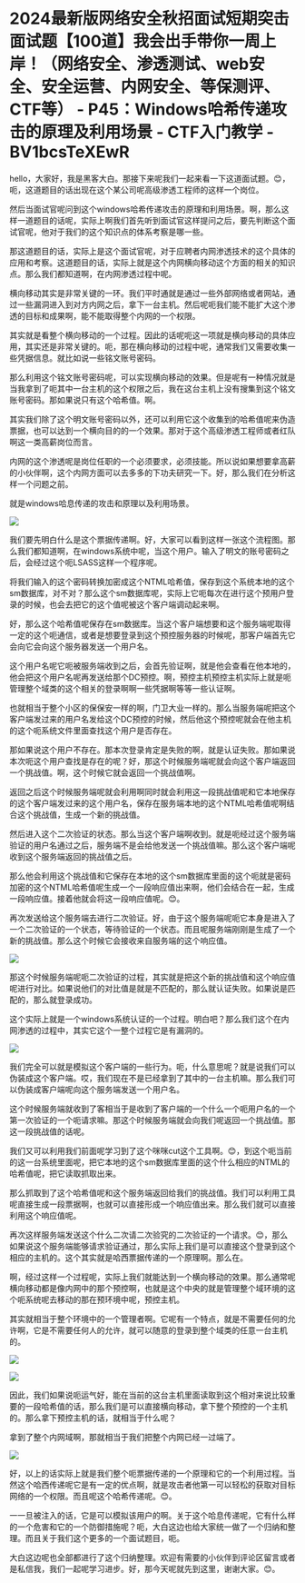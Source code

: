 # 2024最新版网络安全秋招面试短期突击面试题【100道】我会出手带你一周上岸！（网络安全、渗透测试、web安全、安全运营、内网安全、等保测评、CTF等） - P45：Windows哈希传递攻击的原理及利用场景 - CTF入门教学 - BV1bcsTeXEwR

hello，大家好，我是黑客大白。那接下来呢我们一起来看一下这道面试题。😊，呃，这道题目的话出现在这个某公司呢高级渗透工程师的这样一个岗位。

然后当面试官呢问到这个windows哈希传递攻击的原理和利用场景。啊，那么这样一道题目的话呢，实际上啊我们首先听到面试官这样提问之后，要先判断这个面试官呢，他对于我们的这个知识点的体系考察是哪一些。

那这道题目的话，实际上是这个面试官呢，对于应聘者内网渗透技术的这个具体的应用和考察。这道题目的话，实际上就是这个内网横向移动这个方面的相关的知识点。那么我们都知道啊，在内网渗透过程中呢。

横向移动其实是非常关键的一环。我们平时通就是通过一些外部网络或者网站，通过一些漏洞进入到对方内网之后，拿下一台主机。然后呢呃我们能不能扩大这个渗透的目标和成果啊，能不能取得整个内网的一个权限。

其实就是看整个横向移动的一个过程。因此的话呢呃这一项就是横向移动的具体应用，其实还是非常关键的。呃，那在横向移动的过程中呢，通常我们又需要收集一些凭据信息。就比如说一些铭文账号密码。

那么利用这个铭文账号密码呢，可以实现横向移动的效果。但是呢有一种情况就是当我拿到了呃其中一台主机的这个权限之后，我在这台主机上没有搜集到这个铭文账号密码。那如果说只有这个哈希值。啊。

其实我们除了这个明文账号密码以外，还可以利用它这个收集到的哈希值呢来伪造票据，也可以达到一个横向目的的一个效果。那对于这个高级渗透工程师或者红队啊这一类高薪岗位而言。

内网的这个渗透呢是岗位任职的一个必须要求，必须技能。所以说如果想要拿高薪的小伙伴啊，这个内网方面可以去多多的下功夫研究一下。好，那么我们在分析这样一个问题之前。

就是windows哈息传递的攻击和原理以及利用场景。

![](img/c97af044bc1ab17ed45dbaad7bbb47b7_1.png)

我们要先明白什么是这个票据传递啊。好，大家可以看到这样一张这个流程图。那么我们都知道啊，在windows系统中呢，当这个用户。输入了明文的账号密码之后，会经过这个呃LSASS这样一个程序呢。

将我们输入的这个密码转换加密成这个NTML哈希值，保存到这个系统本地的这个sm数据库，对不对？那么这个sm数据库呢，实际上它呃每次在进行这个预用户登录的时候，也会去把它的这个值呢被这个客户端调动起来啊。

好，那么这个哈希值呢保存在sm数据库。当这个客户端想要和这个服务端呢取得一定的这个呃通信，或者是想要登录到这个预控服务器的时候呢，那客户端首先它会向它会向这个服务器发送一个用户名。

这个用户名呢它呃被服务端收到之后，会首先验证啊，就是他会查看在他本地的，他会把这个用户名呢再发送给那个DC预控。啊，预控主机预控主机实际上就是呃管理整个域类的这个相关的登录啊啊一些凭据啊等等一些认证啊。

也就相当于整个小区的保保安一样的啊，门卫大业一样的。那么当服务端呢把这个客户端发过来的用户名发给这个DC预控的时候，然后他这个预控呢就会在他主机的这个呃系统文件里面查找这个用户是否存在。

那如果说这个用户不存在。那本次登录肯定是失败的啊，就是认证失败。那如果说本次呃这个用户查找是存在的呢？好，那这个时候服务端呢就会向这个客户端返回一个挑战值。啊，这个时候它就会返回一个挑战值啊。

返回之后这个时候服务端呢就会利用啊同时就会利用这一段挑战值呢和它本地保存的这个客户端发过来的这个用户名，保存在服务端本地的这个NTML哈希值呢啊结合这个挑战值，生成一个新的挑战值。

然后进入这个二次验证的状态。那么当这个客户端啊收到。就是呃经过这个服务端验证的用户名通过之后，服务端不是会给他发送一个挑战值嘛。那么这个客户端呢收到这个服务端返回的挑战值之后。

那么他会利用这个挑战值和它保存在本地的这个sm数据库里面的这个呃就是密码加密的这个NTML哈希值呢生成一个一段响应值出来啊，他们会结合在一起，生成一段响应值。接着他就会将这一段响应值呢。😊。

再次发送给这个服务端去进行二次验证。好，由于这个服务端呢呃它本身是进入了一个二次验证的一个状态，等待验证的一个状态。而且呢服务端刚刚是生成了一个新的挑战值。那么这个时候它会接收来自服务端的这个响应值。



![](img/c97af044bc1ab17ed45dbaad7bbb47b7_3.png)

那这个时候服务端呢呃二次验证的过程，其实就是把这个新的挑战值和这个响应值呢进行对比。如果说他们的对比值是就是不匹配的，那么就认证失败。如果说是匹配的，那么就登录成功。

这个实际上就是一个windows系统认证的一个过程。明白吧？那么我们这个在内网渗透的过程中，其实它这个一整个过程它是有漏洞的。



![](img/c97af044bc1ab17ed45dbaad7bbb47b7_5.png)

我们完全可以就是模拟这个客户端的一些行为。呃，什么意思呢？就是说我们可以伪装成这个客户端。哎，我们现在不是已经拿到了其中的一台主机嘛。那么我们可以伪装成客户端呢向这个服务端发送一个用户名。

这个时候服务端就收到了客相当于是收到了客户端的一个什么一个呃用户名的一个第一次验证的一个呃请求嘛。那这个时候服务端就会向我们呢返回一个挑战值。那这一段挑战值的话呢。

我们又可以利用我们前面呢学习到了这个咪咪cut这个工具啊。😊，到这个呃当前的这一台系统里面呢，把它本地的这个sm数据库里面的这个什么相应的NTML的哈希值呢，把它读取抓取出来。

那么抓取到了这个哈希值呢和这个服务端返回给我们的挑战值。我们可以利用工具呢直接生成一段票据啊，也就可以直接形成一个响应值出来。那么我们就可以直接利用这个响应值呢。

再次这样服务端发送这个什么二次请二次验究的二次验证的一个请求。😊，那么如果说这个服务端能够请求验证通过，那么实际上我们是可以直接这个登录到这个相应的主机的。这个其实就是哈西票据传递的一个原理啊。那么在。

啊，经过这样一个过程呢，实际上我们就能达到一个横向移动的效果。那么通常呢横向移动都是像内网中的那个预控啊，也就是这个中央的就是管理整个域环境的这个呃系统呢去移动的那在预环境中呢，预控主机。

其实就相当于整个环境中的一个管理者啊。它呢有一个特点，就是不需要任何的允许啊，它是不需要任何人的允许，就可以随意的登录到整个域类的任意一台主机的。



![](img/c97af044bc1ab17ed45dbaad7bbb47b7_7.png)

![](img/c97af044bc1ab17ed45dbaad7bbb47b7_8.png)

因此，我们如果说呃运气好，能在当前的这台主机里面读取到这个相对来说比较重要的一段哈希值的话，那么我们是可以直接横向移动，拿下整个预控的一个主机的。那么拿下预控主机的话，就相当于什么呢？

拿到了整个内网域啊，那就相当于我们把整个内网已经一过端了。

![](img/c97af044bc1ab17ed45dbaad7bbb47b7_10.png)

好，以上的话实际上就是我们整个呃票据传递的一个原理和它的一个利用过程。当然这个哈西传递呢它是有一定的优点啊，就是攻击者他第一可以轻松的获取对目标网络的一个权限。而且呢这个哈希传递呢。😊。

一一旦被注入的话，它是可以模拟该用户的啊。关于这个哈息传递呢，它有什么样的一个危害和它的一个防御措施呢？呃，大白这边也给大家统一做了一个归纳和整理。而且关于我们这个更多的一个面试题目，呃。

大白这边呢也全部都进行了这个归纳整理。欢迎有需要的小伙伴到评论区留言或者是私信我，我们一起呢学习进步。好，那今天呢就先到这里，谢谢大家。😊。

